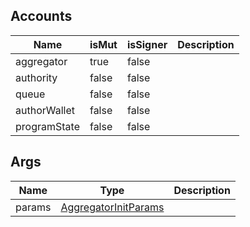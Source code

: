 ## Accounts
|Name|isMut|isSigner|Description|
|--|--|--|--|
| aggregator | true | false |  |
| authority | false | false |  |
| queue | false | false |  |
| authorWallet | false | false |  |
| programState | false | false |  |
## Args
|Name|Type|Description|
|--|--|--|
| params | [AggregatorInitParams](/program/types/aggregatorinitparams) |  |
